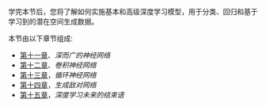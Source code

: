 

学完本节后，您将了解如何实施基本和高级深度学习模型，用于分类、回归和基于学习到的潜在空间生成数据。

本节由以下章节组成:

*   [第十一章](03e9a734-fb56-485d-ae90-66fb98ecd4d1.xhtml)、*深而广的神经网络*
*   [第十二章](c36bdee9-51f3-4283-8f15-6dd603d071a1.xhtml)、*卷积神经网络*
*   [第十三章](a6e892c5-e890-4c0a-ad92-c5442328a64a.xhtml)，*循环神经网络*
*   [第十四章](7b09fe4b-078e-4c57-8a81-dc0863eba43d.xhtml)，*生成敌对网络*
*   [第十五章](216a275e-ae7e-451c-a8c6-f31eac314d3f.xhtml)，*深度学习未来的结束语*